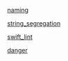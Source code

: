 

[naming](naming.md)

[string_segregation](string_segregation.md)

[swift_lint](swift_lint.md)

[danger](danger.md)



